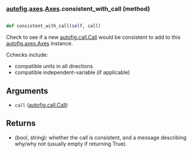 ### [autofig](autofig.md).[axes](autofig.axes.md).[Axes](autofig.axes.Axes.md).consistent_with_call (method)


```py

def consistent_with_call(self, call)

```



Check to see if a new [autofig.call.Call](autofig.call.Call.md) would be consistent to add to
this [autofig.axes.Axes](autofig.axes.Axes.md) instance.

Cchecks include:

* compatible units in all directions
* compatible independent-variable (if applicable)

Arguments
-----------
* `call` ([autofig.call.Call](autofig.call.Call.md))

Returns
----------
* (bool, string): whether the call is consistent, and a message describing
    why/why not (usually empty if returning True).

